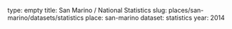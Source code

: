 type: empty
title: San Marino / National Statistics
slug: places/san-marino/datasets/statistics
place: san-marino
dataset: statistics
year: 2014
